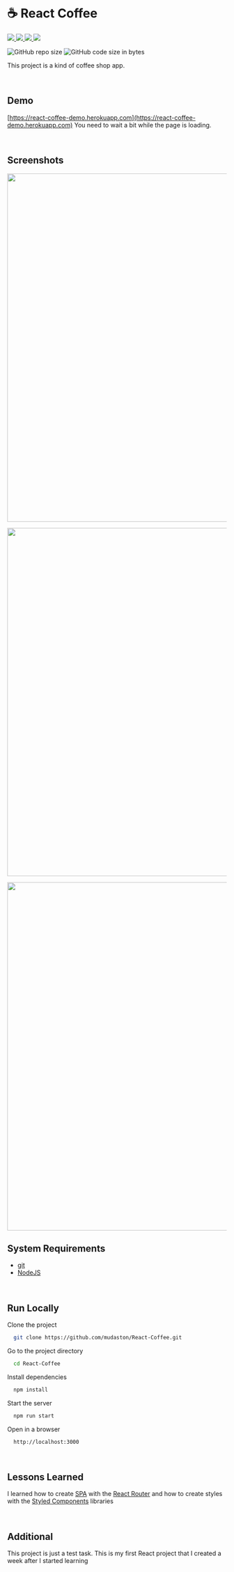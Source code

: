 # :coffee: React Coffee


<div>

<a href="https://reactjs.org" target="_blank">
<img src="https://img.shields.io/badge/React-17.0.2-61DAFB?style=for-the-badge&logo=React">
</a>

<a href="https://reactrouter.com/" target="_blank">
<img src="https://img.shields.io/badge/React%20Router-6.2.1-CA4245?style=for-the-badge&logo=React%20Router">
</a>

<a href="https://styled-components.com/" target="_blank">
<img src="https://img.shields.io/badge/Styled%20Components-5.3.3-DB7093?style=for-the-badge&logo=styled-components">
</a>

<a href="https://webpack.js.org/" target="_blank">
<img src="https://img.shields.io/badge/Webpack-5.68.0-8DD6F9?style=for-the-badge&logo=Webpack">
</a>

</div>

<p>

![GitHub repo size](https://img.shields.io/github/repo-size/mudaston/React-Coffee?style=for-the-badge)
![GitHub code size in bytes](https://img.shields.io/github/languages/code-size/mudaston/React-coffee?style=for-the-badge)

</p>

This project is a kind of coffee shop app.

<br/>

## Demo

[https://react-coffee-demo.herokuapp.com](https://react-coffee-demo.herokuapp.com) You need to wait a bit while the page is loading.

<br/>

## Screenshots

<p align="center">
<img style="object-fit:contain;"
     src="https://user-images.githubusercontent.com/64277973/178553882-6f441a1a-6125-415d-8a82-be2c03917e80.png"
     width="800"
/>
</p>

<p align="center">
<img src="https://user-images.githubusercontent.com/64277973/178553721-c59abd7f-c311-46e5-99d6-b19a6e79b055.png"
     width="800"
/>
</p>

<p align="center">
<img src="https://user-images.githubusercontent.com/64277973/178554221-5300880e-a273-4b16-8e68-0366740d208d.png"
     width="800"
/>
</p>

## System Requirements

- [git](https://git-scm.com/)
- [NodeJS](https://nodejs.org/en/)

<br/>

## Run Locally

Clone the project

```bash
  git clone https://github.com/mudaston/React-Coffee.git
```

Go to the project directory

```bash
  cd React-Coffee
```

Install dependencies

```bash
  npm install
```

Start the server

```bash
  npm run start
```

Open in a browser

```bash
  http://localhost:3000
```

<br/>

## Lessons Learned

I learned how to create [SPA](https://en.wikipedia.org/wiki/Single-page_application) with the [React Router](https://reactrouter.com/) and how to create styles with the [Styled Components](https://styled-components.com/) libraries

<br/>

## Additional

This project is just a test task. This is my first React project that I created a week after I started learning
